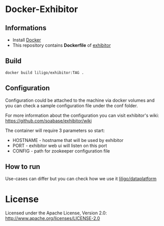 # Docker-Exhibitor

## Informations

* Install [Docker](https://www.docker.com/)
* This repository contains **Dockerfile** of [exhibitor](https://github.com/soabase/exhibitor)

## Build

    docker build liligo/exhibitor:TAG .


## Configuration

Configuration could be attached to the machine via docker volumes and you can check a sample configuration file under the conf folder.

For more information about the configuration you can visit exhibitor's wiki: https://github.com/soabase/exhibitor/wiki


The container will require 3 parameters so start:
* HOSTNAME - hostname that will be used by exhibitor
* PORT - exhibitor web ui will listen on this port
* CONFIG - path for zookeeper configuration file

## How to run

Use-cases can differ but you can check how we use it [liligo/dataplatform](https://hub.docker.com/r/lilidata/dataplatform/)

# License

Licensed under the Apache License, Version 2.0: http://www.apache.org/licenses/LICENSE-2.0

